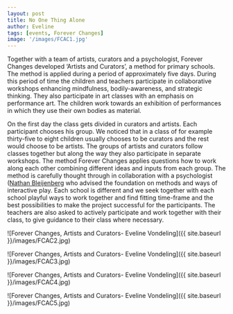 ```yaml
---
layout: post
title: No One Thing Alone
author: Eveline
tags: [events, Forever Changes]
image: '/images/FCAC1.jpg'
---
```


Together with a team of artists, curators and a psychologist, Forever Changes developed ‘Artists and Curators’, a method for primary schools. The method is applied during a period of approximately five days. During this period of time the children and teachers participate in collaborative workshops enhancing mindfulness, bodily-awareness, and strategic thinking. They also participate in art classes with an emphasis on performance art. The children work towards an exhibition of performances in which they use their own bodies as material. 

On the first day the class gets divided in curators and artists. Each participant chooses his group. We noticed that in a class of for example thirty-five to eight children usually chooses to be curators and the rest would choose to be artists. The groups of artists and curators follow classes together but along the way they also participate in separate workshops. The method Forever Changes applies questions how to work along each other combining different ideas and inputs from each group.  The method is carefully thought through in collaboration with a psychologist ([Nathan Bleijenberg](https://www.linkedin.com/in/nathan-bleijenberg-794906b2/?originalSubdomain=nl) who advised the foundation on methods and ways of interactive play.  Each school is different and we seek together with each school playful ways to work together and find fitting time-frame and the best possibilities to make the project successful for the participants. The teachers are also asked to actively participate and work together with their 	class, to give guidance to their class where necessary. 

![Forever Changes, Artists and Curators- Eveline Vondeling]({{ site.baseurl }}/images/FCAC2.jpg)

![Forever Changes, Artists and Curators- Eveline Vondeling]({{ site.baseurl }}/images/FCAC3.jpg)

![Forever Changes, Artists and Curators- Eveline Vondeling]({{ site.baseurl }}/images/FCAC4.jpg)

![Forever Changes, Artists and Curators- Eveline Vondeling]({{ site.baseurl }}/images/FCAC5.jpg)
